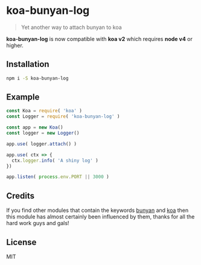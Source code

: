 
# koa-bunyan-log

> Yet another way to attach bunyan to koa

**koa-bunyan-log** is now compatible with **koa v2** which requires **node v4** or higher.

## Installation

```sh
npm i -S koa-bunyan-log
```

## Example

```js
const Koa = require( 'koa' )
const Logger = require( 'koa-bunyan-log' )

const app = new Koa()
const logger = new Logger()

app.use( logger.attach() )

app.use( ctx => {
  ctx.logger.info( 'A shiny log' )
})

app.listen( process.env.PORT || 3000 )
```


## Credits

If you find other modules that contain the keywords [bunyan](https://github.com/trentm/node-bunyan) and [koa](https://github.com/koajs/koa) then this module has almost certainly been influenced by them, thanks for all the hard work guys and gals!

## License

MIT
